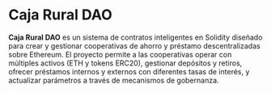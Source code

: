 # Caja Rural DAO

**Caja Rural DAO** es un sistema de contratos inteligentes en Solidity diseñado para crear y gestionar cooperativas de ahorro y préstamo descentralizadas sobre Ethereum. El proyecto permite a las cooperativas operar con múltiples activos (ETH y tokens ERC20), gestionar depósitos y retiros, ofrecer préstamos internos y externos con diferentes tasas de interés, y actualizar parámetros a través de mecanismos de gobernanza.


